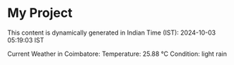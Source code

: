 # My Project

This content is dynamically generated in Indian Time (IST): 2024-10-03 05:19:03 IST


Current Weather in Coimbatore:
Temperature: 25.88 °C
Condition: light rain
